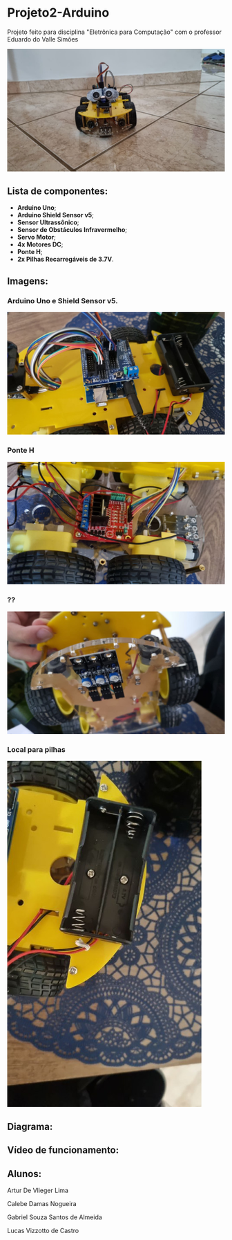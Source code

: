# Projeto2-Arduino
Projeto feito para disciplina "Eletrônica para Computação" com o professor Eduardo do Valle Simões

<img src="./imagens_robo/robo_frente.jpeg">

## Lista de componentes:
* **Arduino Uno**;
* **Arduino Shield Sensor v5**;
* **Sensor Ultrassônico**;
* **Sensor de Obstáculos Infravermelho**;
* **Servo Motor**;
* **4x Motores DC**;
* **Ponte H**;
* **2x Pilhas Recarregáveis de 3.7V**.

## Imagens:
<h3>Arduino Uno e Shield Sensor v5.</h3>
<img src="./imagens_robo/robo_arduino.jpeg"> 

<h3>Ponte H</h3>
<img src="./imagens_robo/robo_ponteH.jpeg">

<h3>??</h3>
<img src="./imagens_robo/robo_baixo.jpeg">

<h3>Local para pilhas<p></h3>
<img src="./imagens_robo/robo_bateria.jpeg">



## Diagrama:

## Vídeo de funcionamento:

## Alunos:

Artur De Vlieger Lima

Calebe Damas Nogueira

Gabriel Souza Santos de Almeida

Lucas Vizzotto de Castro

